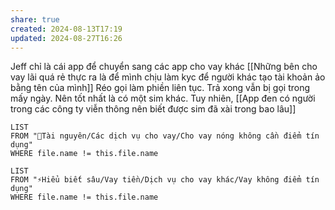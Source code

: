 ```yaml
---
share: true
created: 2024-08-13T17:19
updated: 2024-08-27T16:26
---
```

Jeff chỉ là cái app để chuyển sang các app cho vay khác
[[Những bên cho vay lãi quá rẻ thực ra là để mình chịu làm kyc để người khác tạo tài khoản ảo bằng tên của mình]]
Réo gọi làm phiền liên tục. Trả xong vẫn bị gọi trong mấy ngày. Nên tốt nhất là có một sim khác. Tuy nhiên, [[App đen có người trong các công ty viễn thông nên biết được sim đã xài trong bao lâu]]


```dataview
LIST
FROM "📜Tài nguyên/Các dịch vụ cho vay/Cho vay nóng không cần điểm tín dụng"
WHERE file.name != this.file.name
```

```dataview
LIST
FROM "⚡Hiểu biết sâu/Vay tiền/Dịch vụ cho vay khác/Vay không điểm tín dụng"
WHERE file.name != this.file.name
```